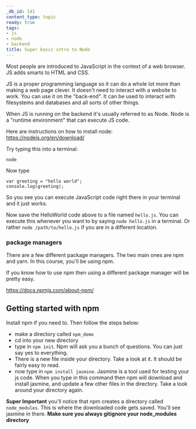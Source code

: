 ```yaml
---
_db_id: 141
content_type: topic
ready: true
tags:
- js
- node
- backend
title: Super basic intro to Node
---
```


Most people are introduced to JavaScript in the context of a web browser. JS adds smarts to HTML and CSS.

JS is a proper programming language so it can do a whole lot more than making a web page clever. It doesn't need to interact with a website to work. You can use it on the "back-end". It can be used to interact with filesystems and databases and all sorts of other things.

When JS is running on the backend it's usually referred to as Node. Node is a "runtime environment" that can execute JS code.

Here are instructions on how to install node: https://nodejs.org/en/download/

Try typing this into a terminal:

```
node
```

Now type

```
var greeting = "hello world";
console.log(greeting);
```

So you see you can execute JavaScript code right there in your terminal and it just works.

Now save the HelloWorld code above to a file named `hello.js`. You can execute this whenever you want to by saying `node hello.js` in a terminal. Or rather `node /path/to/hello.js` if you are in a different location.

### package managers

There are a few different package managers. The two main ones are npm and yarn. In this course, you'll be using npm.

If you know how to use npm then using a different package manager will be pretty easy.

https://docs.npmjs.com/about-npm/

## Getting started with npm

Install npm if you need to. Then follow the steps below:

- make a directory called `npm_demo`
- cd into your new directory
- type in `npm init`. Npm will ask you a bunch of questions. You can just say yes to everything.
- There is a new file inside your directory. Take a look at it. It should be fairly easy to read.
- now type in `npm install jasmine`. Jasmine is a tool used for testing your js code. When you type in this command then npm will download and install jasmine, and update a few other files in the directory. Take a look around your directory again.

**Super Important** you'll notice that npm creates a directory called `node_modules`. This is where the downloaded code gets saved. You'll see jasmine in there. **Make sure you always gitignore your node_modules directory**
